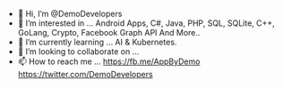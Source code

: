 - 👋 Hi, I’m @DemoDevelopers
- 👀 I’m interested in ... Android Apps, C#, Java, PHP, SQL, SQLite, C++, GoLang, Crypto, Facebook Graph API And More..
- 🌱 I’m currently learning ... AI & Kubernetes.
- 💞️ I’m looking to collaborate on ...
- 📫 How to reach me ... https://fb.me/AppByDemo https://twitter.com/DemoDevelopers

<!---
DemoDevelopers/DemoDevelopers is a ✨ special ✨ repository because its `README.md` (this file) appears on your GitHub profile.
You can click the Preview link to take a look at your changes.
--->
